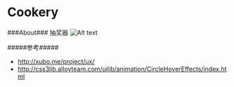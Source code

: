 Cookery
=======

###About###
    抽奖器
![Alt text](http://img3.douban.com/view/photo/photo/public/p2121273902.jpg)

#####参考#####
* http://xubo.me/project/ux/
* http://css3lib.alloyteam.com/uilib/animation/CircleHoverEffects/index.html

